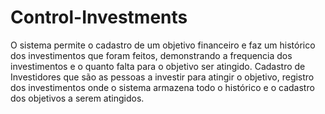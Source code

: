 # Control-Investments

O sistema permite o cadastro de um objetivo financeiro e faz um histórico dos investimentos que foram feitos, demonstrando a frequencia dos investimentos e o quanto falta para o objetivo ser atingido.
Cadastro de Investidores que são as pessoas a investir para atingir o objetivo, registro dos investimentos onde o sistema armazena todo o histórico e o cadastro dos objetivos a serem atingidos.
